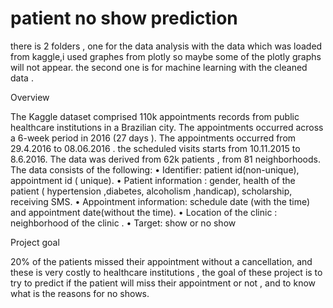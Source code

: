 # patient no show prediction
there is 2 folders , one for the data analysis with the data which was loaded from kaggle,i used graphes from plotly so maybe some of the plotly graphs will not appear.
the second one is for machine learning with the cleaned data .


Overview

The Kaggle dataset comprised 110k appointments records from public healthcare institutions in a Brazilian city. 
The appointments occurred across a 6-week period in 2016 (27 days ). 
The appointments occurred from 29.4.2016  to 08.06.2016 . the scheduled visits starts  from 10.11.2015 to 8.6.2016.
The data was derived from 62k patients , from 81 neighborhoods. 
The data consists of the following:
•	Identifier: patient id(non-unique), appointment id ( unique).
•	Patient information : gender, health of the patient ( hypertension ,diabetes, alcoholism ,handicap), scholarship, receiving SMS.
•	Appointment information: schedule date (with the time) and appointment date(without the time).
•	Location of the clinic : neighborhood of the clinic .
•	Target: show or no show 


Project goal

20% of the patients missed their appointment without a cancellation, and these is very costly to healthcare institutions ,
the goal of these project is to try to predict if the patient will miss their appointment or not , and to know what is the reasons for no shows.

